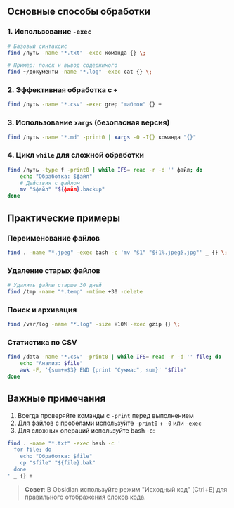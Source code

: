 
## Основные способы обработки

### 1. Использование `-exec`
```bash
# Базовый синтаксис
find /путь -name "*.txt" -exec команда {} \;

# Пример: поиск и вывод содержимого
find ~/документы -name "*.log" -exec cat {} \;
```

### 2. Эффективная обработка с `+`
```bash
find /путь -name "*.csv" -exec grep "шаблон" {} +
```

### 3. Использование `xargs` (безопасная версия)
```bash
find /путь -name "*.md" -print0 | xargs -0 -I{} команда "{}"
```

### 4. Цикл `while` для сложной обработки
```bash
find /путь -type f -print0 | while IFS= read -r -d '' файл; do
    echo "Обработка: $файл"
    # Действия с файлом
    mv "$файл" "${файл}.backup"
done
```

## Практические примеры

### Переименование файлов
```bash
find . -name "*.jpeg" -exec bash -c 'mv "$1" "${1%.jpeg}.jpg"' _ {} \;
```

### Удаление старых файлов
```bash
# Удалить файлы старше 30 дней
find /tmp -name "*.temp" -mtime +30 -delete
```

### Поиск и архивация
```bash
find /var/log -name "*.log" -size +10M -exec gzip {} \;
```

### Статистика по CSV
```bash
find /data -name "*.csv" -print0 | while IFS= read -r -d '' file; do
    echo "Анализ: $file"
    awk -F, '{sum+=$3} END {print "Сумма:", sum}' "$file"
done
```

## Важные примечания

1. Всегда проверяйте команды с `-print` перед выполнением
2. Для файлов с пробелами используйте `-print0` + `-0` или `-exec`
3. Для сложных операций используйте bash -c:

```bash
find . -name "*.txt" -exec bash -c '
  for file; do
    echo "Обработка: $file"
    cp "$file" "${file}.bak"
  done
' _ {} +
```

> **Совет**: В Obsidian используйте режим "Исходный код" (Ctrl+E) для правильного отображения блоков кода.